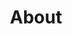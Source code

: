 ---
title: "About"
description: "About me."
type: about
menu:
  main:
    name: "About"
    title: "About"
    identifier: "about"
    url: "/about/"
    weight: 1
---